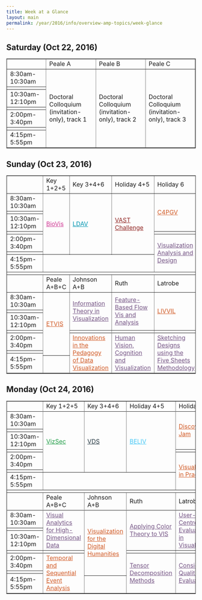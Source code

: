```yaml
---
title: Week at a Glance
layout: main
permalink: /year/2016/info/overview-amp-topics/week-glance
---
```


<style>
td.BioVis > a		{ color: #cf3a95 }
td.VASTChallenge > a	{ color: #912623 }
td.LDAV > a			{ color: #0095b0 }
td.BELIV > a		{ color: #48c8f5 }
td.VDS > a			{ color: #253842 }
td.VizSec > a		{ color: #229e48 }
td.Workshops > a		{ color: #d15b27 }
td.Tutorials > a		{ color: #755585 }
td.SciVis > a		{ color: #2985c7 }
td.InfoVis > a		{ color: #417367 }
td.Panels > a		{ color: #f5aa32 }
</style>

## Saturday (Oct 22, 2016)
<table border="1">
<tbody>
<tr>
  <td></td>
  <td>Peale A</td>
  <td>Peale B</td>
  <td>Peale C</td>
</tr>
<tr>
<td rowspan="3">8:30am-10:30am</td>
<td rowspan="15">Doctoral Colloquium (invitation-only), track 1</td>
<td rowspan="15">Doctoral Colloquium (invitation-only), track 2</td>
<td rowspan="15">Doctoral Colloquium (invitation-only), track 3</td>
</tr>
<tr></tr>
<tr></tr>
<tr><td></td></tr>
<tr><td rowspan="3">10:30am-12:10pm</td></tr>
<tr></tr>
<tr></tr>
<tr><td></td></tr>
<tr><td rowspan="3">2:00pm-3:40pm</td></tr>
<tr></tr>
<tr></tr>
<tr><td></td></tr>
<tr><td rowspan="3">4:15pm-5:55pm</td></tr>
<tr></tr>
<tr></tr>
</tbody>
</table>

## Sunday (Oct 23, 2016)

<table border="1">
<tbody>
<tr>
  <td></td>
  <td>Key 1+2+5</td>
  <td>Key 3+4+6</td>
  <td>Holiday 4+5</td>
  <td>Holiday 6</td>
</tr>
<tr>
<td rowspan="3">8:30am-10:30am</td>
<td rowspan="15" class="BioVis"><a href="http://biovis.net/2016/">BioVis</a></td>
<td rowspan="15" class="LDAV"><a href="http://www.ldav.org/">LDAV</a></td>
<td rowspan="15" class="VASTChallenge"><a href="http://vacommunity.org/VAST+Challenge+2016">VAST Challenge</a></td>
<td rowspan="7" class="Workshops"><a href="workshops#c4pgv">C4PGV</a></td>
</tr>
<tr></tr>
<tr></tr>
<tr><td></td></tr>
<tr><td rowspan="3">10:30am-12:10pm</td></tr>
<tr></tr>
<tr></tr>
<tr><td></td><td></td></tr>
<tr><td rowspan="3">2:00pm-3:40pm</td></tr>
<td rowspan="7" class="Tutorials"><a href="tutorials#vad">Visualization Analysis and Design</a></td>
<tr></tr>
<tr></tr>
<tr><td></td></tr>
<tr><td rowspan="3">4:15pm-5:55pm</td></tr>
<tr></tr>
<tr></tr>
<tr><td colspan="5"></td></tr>
<tr>
  <td></td>
  <td>Peale A+B+C</td>
  <td>Johnson A+B</td>
  <td>Ruth</td>
  <td>Latrobe</td>
</tr>
<tr>
<td rowspan="3">8:30am-10:30am</td>
<td rowspan="15" class="Workshops"><a href="workshops#etvis">ETVIS</a></td>
<td rowspan="7" class="Tutorials"><a href="tutorials#information_theory">Information Theory in Visualization</a></td>
<td rowspan="7" class="Tutorials"><a href="tutorials#flow">Feature-Based Flow Vis and Analysis</a></td>
<td rowspan="7" class="Workshops"><a href="workshops#livvil">LIVVIL</a></td>
</tr>
<tr></tr>
<tr></tr>
<tr><td></td></tr>
<tr><td rowspan="3">10:30am-12:10pm</td></tr>
<tr></tr>
<tr></tr>
<tr><td></td><td></td><td></td><td></td></tr>
<tr><td rowspan="3">2:00pm-3:40pm</td></tr>
<td rowspan="7" class="Workshops"><a href="workshops#pedagogy">Innovations in the Pedagogy of Data Visualization</a></td>
<td rowspan="7" class="Tutorials"><a href="tutorials#humanvision">Human Vision, Cognition and Visualization</a></td>
<td rowspan="7" class="Tutorials"><a href="tutorials#sketching">Sketching Designs using the Five Sheets Methodology</a></td>
<tr></tr>
<tr></tr>
<tr><td></td></tr>
<tr><td rowspan="3">4:15pm-5:55pm</td></tr>
<tr></tr>
<tr></tr>
</tbody>
</table>

## Monday (Oct 24, 2016)

<table border="1">
<tbody>
<tr>
  <td></td>
  <td>Key 1+2+5</td>
  <td>Key 3+4+6</td>
  <td>Holiday 4+5</td>
  <td>Holiday 6</td>
</tr>
<tr>
<td rowspan="3">8:30am-10:30am</td>
<td rowspan="15" class="VizSec"><a href="http://vizsec.org/">VizSec</a></td>
<td rowspan="15" class="VDS"><a href="http://www.visualdatascience.org/2016/">VDS</a></td>
<td rowspan="15" class="BELIV"><a href="http://beliv.cs.univie.ac.at/">BELIV</a></td>
<td rowspan="7" class="Workshops"><a href="workshops#discoveryjam">Discovery Jam</a></td>
</tr>
<tr></tr>
<tr></tr>
<tr><td></td></tr>
<tr><td rowspan="3">10:30am-12:10pm</td></tr>
<tr></tr>
<tr></tr>
<tr><td></td><td></td></tr>
<tr><td rowspan="3">2:00pm-3:40pm</td></tr>
<td rowspan="7" class="Workshops"><a href="vip">Visualization in Practice</a></td>
<tr></tr>
<tr></tr>
<tr><td></td></tr>
<tr><td rowspan="3">4:15pm-5:55pm</td></tr>
<tr></tr>
<tr></tr>
<tr><td colspan="5"></td></tr>
<tr>
  <td></td>
  <td>Peale A+B+C</td>
  <td>Johnson A+B</td>
  <td>Ruth</td>
  <td>Latrobe</td>
</tr>
<tr>
<td rowspan="3">8:30am-10:30am</td>
<td rowspan="7" class="Tutorials"><a href="tutorials#highd">Visual Analytics for High-Dimensional Data</a></td>
<td rowspan="15" class="Workshops"><a href="workshops#vis4dh">Visualization for the Digital Humanities</a></td>
<td rowspan="7" class="Tutorials"><a href="tutorials#colortheory">Applying Color Theory to VIS</a></td>
<td rowspan="7" class="Tutorials"><a href="tutorials#usercentred">User-Centred Evaluation in Visualization</a></td>
</tr>
<tr></tr>
<tr></tr>
<tr><td></td></tr>
<tr><td rowspan="3">10:30am-12:10pm</td></tr>
<tr></tr>
<tr></tr>
<tr><td></td><td></td><td></td><td></td></tr>
<tr><td rowspan="3">2:00pm-3:40pm</td></tr>
<td rowspan="7" class="Workshops"><a href="workshops#eventevent">Temporal and Sequential Event Analysis</a></td>
<td rowspan="7" class="Tutorials"><a href="tensordecomposion">Tensor Decomposition Methods</a></td>
<td rowspan="7" class="Tutorials"><a href="qualitativeevaluations">Considering Qualitative Evaluations</a></td>
<tr></tr>
<tr></tr>
<tr><td></td></tr>
<tr><td rowspan="3">4:15pm-5:55pm</td></tr>
<tr></tr>
<tr></tr>
</tbody>
</table>
